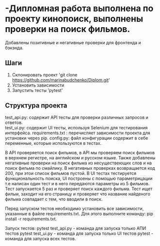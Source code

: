 # -Дипломная работа выполнена по проекту кинопоиск, выполнены проверки на поиск фильмов. 
Добавлены позитивные и негативные проверки для фронтенда и бэкэнда.
## Шаги 
1. Склонировать проект 'git clone https://github.com/marinabudchenko/Diplom.git' 
2. Установить зависимости 
3. Запустить тесты 'pytest'
## Структура проекта
test_api.py: содержит API тесты для проверки различных запросов и ответов.  
test_ui.py: содержит UI тесты, используя Selenium для тестирования интерфейса.
requirements.txt : перечисляет зависимости проекта для установки через pip.
config.py: файл конфигурации содержит в себе переменные, которые используются в тестах.

В API проверяется поиск фильмов, в API мы проверяем поиск фильмов в верхнем регистре, на английском и русском языке. Также добавлены
негативные проверки на поиск фильма из несуществеющих слов и на поиск фильма по смайлику. В негативных проверках возвращается код 200,
при этои список фильмов пустой. 
В UI тестах тестируется функциональность поиска, UI построены с помощью параметрицации т.е написан один тест и в него передаются 
параметры из 5 фильмов. Тест запускается 5 раз и проверяет поиск каждого фильма. Тест ищет фильм, заходит на его страницу и проверяет что название найденого фильма
совпадает с тем, что вводили в поиск.

Перед запуском тестов необходимо установить все зависимости, указанные в файле requirements.txt.
Для этого выполните команду:  pip install -r requirements.txt.

Запуск тестов:
pytest test_api.py - команда для запуска только АПИ тестов
pytest test_ui.py - команда для запуска только UI тестов
pytest - команда для запуска всех тестов.